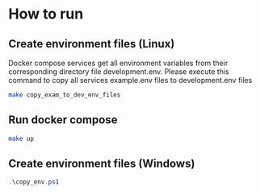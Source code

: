# How to run

## Create environment files (Linux)

Docker compose services get all environment variables from their corresponding directory file development.env.
Please execute this command to copy all services example.env files to development.env files

```bash
make copy_exam_to_dev_env_files
```

## Run docker compose

```bash
make up
```

## Create environment files (Windows)
```powershell
.\copy_env.ps1
```
